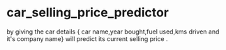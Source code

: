 # car_selling_price_predictor
by giving the car details { car name,year bought,fuel used,kms driven and it's  company name} will predict its current selling price .
